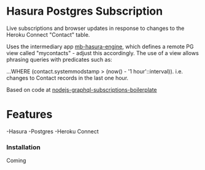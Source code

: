 # Hasura Postgres Subscription

Live subscriptions and browser updates in response to changes to the Heroku Connect "Contact" table.

Uses the intermediary app [mb-hasura-engine](https://mb-hasura-engine.herokuapp.com), which defines a remote PG view called "mycontacts" - adjust this accordingly. The use of a view allows phrasing queries with predicates such as:

...WHERE (contact.systemmodstamp > (now() - '1 hour'::interval)). i.e. changes to Contact records in the last one hour.


Based on code at [nodejs-graphql-subscriptions-boilerplate](https://github.com/hasura/nodejs-graphql-subscriptions-boilerplate)
# Features
  -Hasura
  -Postgres
  -Heroku Connect
### Installation
Coming
